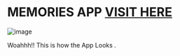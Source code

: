 # MEMORIES APP  [VISIT HERE](https://post-memories-frontend.onrender.com/)
![image](https://user-images.githubusercontent.com/109804208/188276522-2d49de02-f8ef-4dec-9a2b-202a0d64c29b.png)

Woahhh!!
This is how the App Looks .
